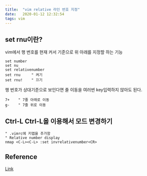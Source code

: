 ```yaml
---
title:  "vim relative 라인 번호 지정"
date:   2020-01-12 12:32:54
tags: vim
---
```


## set rnu이란?
vim에서 행 번호를 현재 커서 기준으로 위 아래를 지정할 하는 기능

~~~vim
set number
set nu
set relativenumber
set rnu     " 켜기
set rnu!    " 끄기
~~~

행 번호가 상대기준으로 보인다면 줄 이동을 여러번 key입력하지 않아도 된다.
~~~
7+    " 7줄 아래로 이동
g-    " 7줄 위로 이동
~~~


## Ctrl-L Ctrl-L을 이용해서 모드 변경하기
~~~
" .vimrc에 키맵을 추가함
" Relative number display
nmap <C-L><C-L> :set invrelativenumber<CR>
~~~

## Reference
[Link](https://vi.stackexchange.com/questions/3/how-can-i-show-relative-line-numbers)